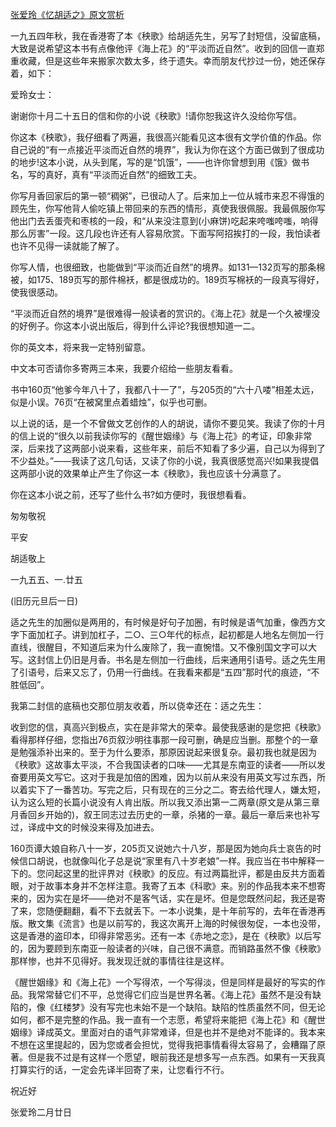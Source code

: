 [张爱玲《忆胡适之》原文赏析](https://www.vrrw.net/wx/9931.html)

一九五四年秋，我在香港寄了本《秧歌》给胡适先生，另写了封短信，没留底稿，大致是说希望这本书有点像他评《海上花》的“平淡而近自然”。收到的回信一直郑重收藏，但是这些年来搬家次数太多，终于遗失。幸而朋友代抄过一份，她还保存着，如下：

爱玲女士：

谢谢你十月二十五日的信和你的小说《秧歌》!请你恕我这许久没给你写信。

你这本《秧歌》，我仔细看了两遍，我很高兴能看见这本很有文学价值的作品。你自己说的“有一点接近平淡而近自然的境界”，我认为你在这个方面已做到了很成功的地步!这本小说，从头到尾，写的是“饥饿”，——也许你曾想到用《饿》做书名，写的真好，真有“平淡而近自然”的细致工夫。



你写月香回家后的第一顿“稠粥”，已很动人了。后来加上一位从城市来忍不得饿的顾先生，你写他背人偷吃镇上带回来的东西的情形，真使我很佩服。我最佩服你写他出门去丢蛋壳和枣核的一段，和“从来没注意到(小麻饼)吃起来咵嗤咵嗤，响得那么厉害”一段。这几段也许还有人容易欣赏。下面写阿招挨打的一段，我怕读者也许不见得一读就能了解了。

你写人情，也很细致，也能做到“平淡而近自然”的境界。如131—132页写的那条棉被，如175、189页写的那件棉袄，都是很成功的。189页写棉袄的一段真写得好，使我很感动。

“平淡而近自然的境界”是很难得一般读者的赏识的。《海上花》就是一个久被埋没的好例子。你这本小说出版后，得到什么评论?我很想知道一二。

你的英文本，将来我一定特别留意。

中文本可否请你多寄两三本来，我要介绍给一些朋友看看。

书中160页“他爹今年八十了，我都八十一了”，与205页的“六十八喽”相差太远，似是小误。76页“在被窝里点着蜡烛”，似乎也可删。

以上说的话，是一个不曾做文艺创作的人的胡说，请你不要见笑。我读了你的十月的信上说的“很久以前我读你写的《醒世姻缘》与《海上花》的考证，印象非常深，后来找了这两部小说来看，这些年来，前后不知看了多少遍，自己以为得到了不少益处。”——我读了这几句话，又读了你的小说，我真很感觉高兴!如果我提倡这两部小说的效果单止产生了你这一本《秧歌》，我也应该十分满意了。

你在这本小说之前，还写了些什么书?如方便时，我很想看看。

匆匆敬祝

平安

胡适敬上

一九五五、一.廿五

(旧历元旦后一日)

适之先生的加圈似是两用的，有时候是好句子加圈，有时候是语气加重，像西方文字下面加杠子。讲到加杠子，二○、三○年代的标点，起初都是人地名左侧加一行直线，很醒目，不知道后来为什么废除了，我一直惋惜。又不像别国文字可以大写。这封信上仍旧是月香。书名是左侧加一行曲线，后来通用引语号。适之先生用了引语号，后来又忘了，仍用一行曲线。在我看来都是“五四”那时代的痕迹，“不胜低回”。

我第二封信的底稿也交那位朋友收着，所以侥幸还在：适之先生：

收到您的信，真高兴到极点，实在是非常大的荣幸。最使我感谢的是您把《秧歌》看得那样仔细，您指出76页叙沙明往事那一段可删，确是应当删。那整个的一章是勉强添补出来的。至于为什么要添，那原因说起来很复杂。最初我也就是因为《秧歌》这故事太平淡，不合我国读者的口味——尤其是东南亚的读者——所以发奋要用英文写它。这对于我是加倍的困难，因为以前从来没有用英文写过东西，所以着实下了一番苦功。写完之后，只有现在的三分之二。寄去给代理人，嫌太短，认为这么短的长篇小说没有人肯出版。所以我又添出第一二两章(原文是从第三章月香回乡开始的)，叙王同志过去历史的一章，杀猪的一章。最后一章后来也补写过，译成中文的时候没来得及加进去。

160页谭大娘自称八十一岁，205页又说她六十八岁，那是因为她向兵士哀告的时候信口胡说，也就像叫化子总是说“家里有八十岁老娘”一样。我应当在书中解释一下的。您问起这里的批评界对《秧歌》的反应。有过两篇批评，都是由反共方面着眼，对于故事本身并不怎样注意。我寄了五本《科歌》来。别的作品我本来不想寄来的，因为实在是坏——绝对不是客气话，实在是坏。但是您既然问起，我还是寄了来，您随便翻翻，看不下去就丢下。一本小说集，是十年前写的，去年在香港再版。散文集《流言》也是以前写的，我这次离开上海的时候很匆促，一本也没带，这是香港的盗印本，印得非常恶劣。还有一本《赤地之恋》，是在《秧歌》以后写的，因为要顾到东南亚一般读者的兴味，自己很不满意。而销路虽然不像《秧歌》那样惨，也并不见得好。我发现迁就的事情往往是这样。

《醒世姻缘》和《海上花》一个写得浓，一个写得淡，但是同样是最好的写实的作品。我常常替它们不平，总觉得它们应当是世界名著。《海上花》虽然不是没有缺陷的，像《红楼梦》没有写完也未始不是一个缺陷。缺陷的性质虽然不同，但无论如何，都不是完整的作品。我一直有一个志愿，希望将来能把《海上花》和《醒世姻缘》译成英文。里面对白的语气非常难译，但是也并不是绝对不能译的。我本来不想在这里提起的，因为您或者会担忧，觉得我把事情看得太容易了，会糟蹋了原著。但是我不过是有这样一个愿望，眼前我还是想多写一点东西。如果有一天我真打算实行的话，一定会先译半回寄了来，让您看行不行。

祝近好

张爱玲二月廿日

